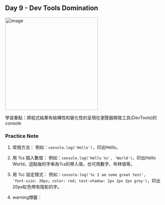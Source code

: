## Day 9 - Dev Tools Domination

<img src="" width="300" alt="image"/>

學習重點：將程式結果有結構性和變化性的呈現在瀏覽器開發工具(DevTools)的console

### Practice Note

1. 常規方法： 例如：`console.log('Hello')`，印出Hello。

2. 用 %s 插入數值： 例如：`console.log('Hello %s', 'World')`，印出Hello World，逗點後的字串為%s的帶入值，也可用數字、布林值等。

3. 用 %c 設定樣式： 例如：`console.log('%c I am some great text', 'font-size: 20px; color: red; text-shadow: 2px 2px 2px grey')`，印出20px紅色帶有陰影的字。

4. warning標籤：
